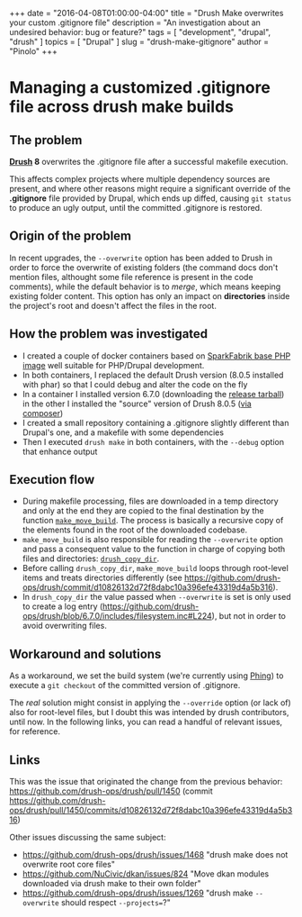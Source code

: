 +++
date        = "2016-04-08T01:00:00-04:00"
title       = "Drush Make overwrites your custom .gitignore file"
description = "An investigation about an undesired behavior: bug or feature?"
tags        = [ "development", "drupal", "drush"  ]
topics      = [ "Drupal" ]
slug        = "drush-make-gitignore"
author      = "Pinolo"
+++

# Managing a customized .gitignore file across drush make builds

## The problem

**[Drush](https://github.com/drush-ops/drush) 8** overwrites the .gitignore file after a successful makefile execution.

This affects complex projects where multiple dependency sources are present, and where other reasons might require a significant override of the **.gitignore** file provided by Drupal, which ends up diffed, causing `git status` to produce an ugly output, until the committed .gitignore is restored.

## Origin of the problem

In recent upgrades, the `--overwrite` option has been added to Drush in order to force the overwrite of existing folders (the command docs don't  mention files, althought some file reference is present in the code comments), while the default behavior is to *merge*, which means keeping existing folder content. This option has only an impact on **directories** inside the project's root and doesn't affect the files in the root.

## How the problem was investigated

 * I created a couple of docker containers based on [SparkFabrik base PHP image](https://hub.docker.com/r/sparkfabrik/docker-php-base-image/) well suitable for PHP/Drupal development.
 * In both containers, I replaced the default Drush version (8.0.5 installed with phar) so that I could debug and alter the code on the fly
 * In a container I installed version 6.7.0 (downloading the [release tarball](https://github.com/drush-ops/drush/releases/tag/6.7.0)) in the other I installed the "source" version of Drush 8.0.5 ([via composer](http://docs.drush.org/en/master/install-alternative/))
 * I created a small repository containing a .gitignore slightly different than Drupal's one, and a makefile with some dependencies
 * Then I executed `drush make` in both containers, with the `--debug` option that enhance output

## Execution flow

 * During makefile processing, files are downloaded in a temp directory and only at the end they are copied to the final destination by the function [`make_move_build`](https://github.com/drush-ops/drush/blob/8.0.5/commands/make/make.drush.inc#L739). The process is basically a recursive copy of the elements found in the root of the downloaded codebase.
 * `make_move_build` is also responsible for reading the `--overwrite` option and pass a consequent value to the function in charge of copying both files and directories: [`drush_copy_dir`](https://github.com/drush-ops/drush/blob/8.0.5/includes/filesystem.inc#L215).
 * Before calling `drush_copy_dir`, `make_move_build` loops through root-level items and treats directories differently (see https://github.com/drush-ops/drush/commit/d10826132d72f8dabc10a396efe43319d4a5b316).
 * In `drush_copy_dir` the value passed when `--overwrite` is set is only used to create a log entry (https://github.com/drush-ops/drush/blob/6.7.0/includes/filesystem.inc#L224), but not in order to avoid overwriting files.

## Workaround and solutions

As a workaround, we set the build system (we're currently using [Phing](https://www.phing.info/)) to execute a `git checkout` of the committed version of .gitignore.

The *real* solution might consist in applying the `--override` option (or lack of) also for root-level files, but I doubt this was intended by drush contributors, until now. In the following links, you can read a handful of relevant issues, for reference.

## Links

This was the issue that originated the change from the previous behavior: https://github.com/drush-ops/drush/pull/1450 (commit https://github.com/drush-ops/drush/pull/1450/commits/d10826132d72f8dabc10a396efe43319d4a5b316)

Other issues discussing the same subject:

* https://github.com/drush-ops/drush/issues/1468 "drush make does not overwrite root core files"
* https://github.com/NuCivic/dkan/issues/824 "Move dkan modules downloaded via drush make to their own folder"
* https://github.com/drush-ops/drush/issues/1269 "drush make `--overwrite` should respect `--projects=`?"
